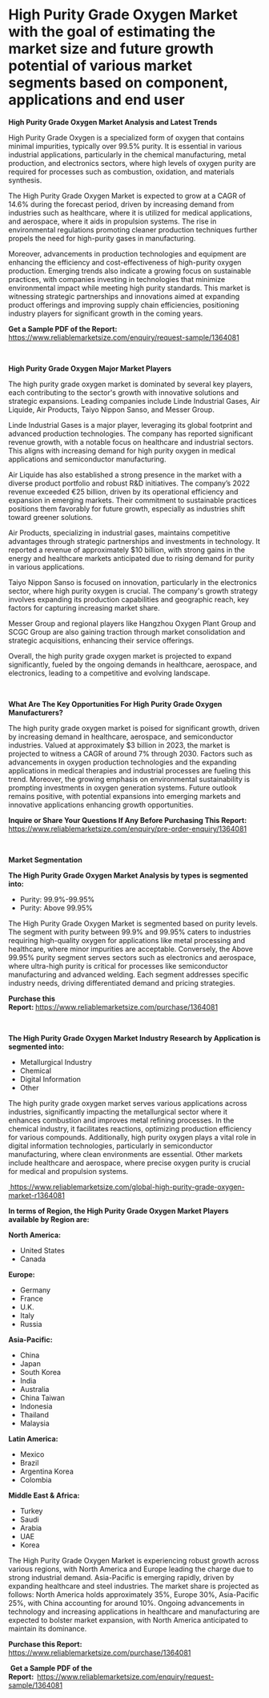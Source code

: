 <p><h1>High Purity Grade Oxygen Market with the goal of estimating the market size and future growth potential of various market segments based on component, applications and end user</h1></p><p><strong>High Purity Grade Oxygen Market Analysis and Latest Trends</strong></p>
<p><p>High Purity Grade Oxygen is a specialized form of oxygen that contains minimal impurities, typically over 99.5% purity. It is essential in various industrial applications, particularly in the chemical manufacturing, metal production, and electronics sectors, where high levels of oxygen purity are required for processes such as combustion, oxidation, and materials synthesis.</p><p>The High Purity Grade Oxygen Market is expected to grow at a CAGR of 14.6% during the forecast period, driven by increasing demand from industries such as healthcare, where it is utilized for medical applications, and aerospace, where it aids in propulsion systems. The rise in environmental regulations promoting cleaner production techniques further propels the need for high-purity gases in manufacturing.</p><p>Moreover, advancements in production technologies and equipment are enhancing the efficiency and cost-effectiveness of high-purity oxygen production. Emerging trends also indicate a growing focus on sustainable practices, with companies investing in technologies that minimize environmental impact while meeting high purity standards. This market is witnessing strategic partnerships and innovations aimed at expanding product offerings and improving supply chain efficiencies, positioning industry players for significant growth in the coming years.</p></p>
<p><strong>Get a Sample PDF of the Report:&nbsp;</strong> <a href="https://www.reliablemarketsize.com/enquiry/request-sample/1364081?utm_campaign=2041&utm_medium=2&utm_source=Github&utm_content=ia&utm_term=15042025&utm_id=high-purity-grade-oxygen">https://www.reliablemarketsize.com/enquiry/request-sample/1364081</a></p>
<p>&nbsp;</p>
<p><strong>High Purity Grade Oxygen Major Market Players</strong></p>
<p><p>The high purity grade oxygen market is dominated by several key players, each contributing to the sector's growth with innovative solutions and strategic expansions. Leading companies include Linde Industrial Gases, Air Liquide, Air Products, Taiyo Nippon Sanso, and Messer Group.</p><p>Linde Industrial Gases is a major player, leveraging its global footprint and advanced production technologies. The company has reported significant revenue growth, with a notable focus on healthcare and industrial sectors. This aligns with increasing demand for high purity oxygen in medical applications and semiconductor manufacturing.</p><p>Air Liquide has also established a strong presence in the market with a diverse product portfolio and robust R&D initiatives. The company’s 2022 revenue exceeded €25 billion, driven by its operational efficiency and expansion in emerging markets. Their commitment to sustainable practices positions them favorably for future growth, especially as industries shift toward greener solutions.</p><p>Air Products, specializing in industrial gases, maintains competitive advantages through strategic partnerships and investments in technology. It reported a revenue of approximately $10 billion, with strong gains in the energy and healthcare markets anticipated due to rising demand for purity in various applications.</p><p>Taiyo Nippon Sanso is focused on innovation, particularly in the electronics sector, where high purity oxygen is crucial. The company's growth strategy involves expanding its production capabilities and geographic reach, key factors for capturing increasing market share.</p><p>Messer Group and regional players like Hangzhou Oxygen Plant Group and SCGC Group are also gaining traction through market consolidation and strategic acquisitions, enhancing their service offerings.</p><p>Overall, the high purity grade oxygen market is projected to expand significantly, fueled by the ongoing demands in healthcare, aerospace, and electronics, leading to a competitive and evolving landscape.</p></p>
<p>&nbsp;</p>
<p><strong>What Are The Key Opportunities For High Purity Grade Oxygen Manufacturers?</strong></p>
<p><p>The high purity grade oxygen market is poised for significant growth, driven by increasing demand in healthcare, aerospace, and semiconductor industries. Valued at approximately $3 billion in 2023, the market is projected to witness a CAGR of around 7% through 2030. Factors such as advancements in oxygen production technologies and the expanding applications in medical therapies and industrial processes are fueling this trend. Moreover, the growing emphasis on environmental sustainability is prompting investments in oxygen generation systems. Future outlook remains positive, with potential expansions into emerging markets and innovative applications enhancing growth opportunities.</p></p>
<p><strong>Inquire or Share Your Questions If Any Before Purchasing This Report:</strong> <a href="https://www.reliablemarketsize.com/enquiry/pre-order-enquiry/1364081?utm_campaign=2041&utm_medium=2&utm_source=Github&utm_content=ia&utm_term=15042025&utm_id=high-purity-grade-oxygen">https://www.reliablemarketsize.com/enquiry/pre-order-enquiry/1364081</a></p>
<p>&nbsp;</p>
<p><strong>Market Segmentation</strong></p>
<p><strong>The High Purity Grade Oxygen Market Analysis by types is segmented into:</strong></p>
<p><ul><li>Purity: 99.9%-99.95%</li><li>Purity: Above 99.95%</li></ul></p>
<p><p>The High Purity Grade Oxygen Market is segmented based on purity levels. The segment with purity between 99.9% and 99.95% caters to industries requiring high-quality oxygen for applications like metal processing and healthcare, where minor impurities are acceptable. Conversely, the Above 99.95% purity segment serves sectors such as electronics and aerospace, where ultra-high purity is critical for processes like semiconductor manufacturing and advanced welding. Each segment addresses specific industry needs, driving differentiated demand and pricing strategies.</p></p>
<p><strong>Purchase this Report:&nbsp;</strong><a href="https://www.reliablemarketsize.com/purchase/1364081?utm_campaign=2041&utm_medium=2&utm_source=Github&utm_content=ia&utm_term=15042025&utm_id=high-purity-grade-oxygen">https://www.reliablemarketsize.com/purchase/1364081</a></p>
<p>&nbsp;</p>
<p><strong>The High Purity Grade Oxygen Market Industry Research by Application is segmented into:</strong></p>
<p><ul><li>Metallurgical Industry</li><li>Chemical</li><li>Digital Information</li><li>Other</li></ul></p>
<p><p>The high purity grade oxygen market serves various applications across industries, significantly impacting the metallurgical sector where it enhances combustion and improves metal refining processes. In the chemical industry, it facilitates reactions, optimizing production efficiency for various compounds. Additionally, high purity oxygen plays a vital role in digital information technologies, particularly in semiconductor manufacturing, where clean environments are essential. Other markets include healthcare and aerospace, where precise oxygen purity is crucial for medical and propulsion systems.</p></p>
<p><a href="https://www.reliablemarketsize.com/global-high-purity-grade-oxygen-market-r1364081?utm_campaign=2041&utm_medium=2&utm_source=Github&utm_content=ia&utm_term=15042025&utm_id=high-purity-grade-oxygen">&nbsp;https://www.reliablemarketsize.com/global-high-purity-grade-oxygen-market-r1364081</a></p>
<p><strong>In terms of Region, the High Purity Grade Oxygen Market Players available by Region are:</strong></p>
<p>
    <p> <strong> North America: </strong>
        <ul>
            <li>United States</li>
            <li>Canada</li>
        </ul>
        </p> 
    <p> <strong> Europe: </strong>
        <ul>
            <li>Germany</li>
            <li>France</li>
            <li>U.K.</li>
            <li>Italy</li>
            <li>Russia</li>
        </ul>
        </p> 
    <p> <strong> Asia-Pacific: </strong>
        <ul>
            <li>China</li>
            <li>Japan</li>
            <li>South Korea</li>
            <li>India</li>
            <li>Australia</li>
            <li>China Taiwan</li>
            <li>Indonesia</li>
            <li>Thailand</li>
            <li>Malaysia</li>
        </ul>
        </p> 
    <p> <strong> Latin America: </strong>
        <ul>
            <li>Mexico</li>
            <li>Brazil</li>
            <li>Argentina Korea</li>
            <li>Colombia</li>
        </ul>
        </p> 
    <p> <strong> Middle East & Africa: </strong>
        <ul>
            <li>Turkey</li>
            <li>Saudi</li>
            <li>Arabia</li>
            <li>UAE</li>
            <li>Korea</li>
        </ul>
    </p>
    </p>
<p><p>The High Purity Grade Oxygen Market is experiencing robust growth across various regions, with North America and Europe leading the charge due to strong industrial demand. Asia-Pacific is emerging rapidly, driven by expanding healthcare and steel industries. The market share is projected as follows: North America holds approximately 35%, Europe 30%, Asia-Pacific 25%, with China accounting for around 10%. Ongoing advancements in technology and increasing applications in healthcare and manufacturing are expected to bolster market expansion, with North America anticipated to maintain its dominance.</p></p>
<p><strong>Purchase this Report: </strong><a href="https://www.reliablemarketsize.com/purchase/1364081?utm_campaign=2041&utm_medium=2&utm_source=Github&utm_content=ia&utm_term=15042025&utm_id=high-purity-grade-oxygen">https://www.reliablemarketsize.com/purchase/1364081</a></p>
<p>&nbsp;<strong>Get a Sample PDF of the Report:&nbsp;&nbsp;</strong><a href="https://www.reliablemarketsize.com/enquiry/request-sample/1364081?utm_campaign=2041&utm_medium=2&utm_source=Github&utm_content=ia&utm_term=15042025&utm_id=high-purity-grade-oxygen">https://www.reliablemarketsize.com/enquiry/request-sample/1364081</a></p>
<p><strong></strong></p>
<p><p></p><p></p><p></p></p>